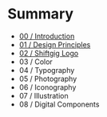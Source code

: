 # Summary

* [00 / Introduction](README.md)
* [01 / Design Principles](01__design_principles.md)
* [02 / Shiftgig Logo](02__shiftgig_logo.md)
* 03 / Color
* 04 / Typography
* 05 / Photography
* 06 / Iconography
* 07 / Illustration
* 08 / Digital Components

